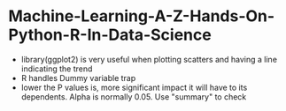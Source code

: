 # Machine-Learning-A-Z-Hands-On-Python-R-In-Data-Science

* library(ggplot2) is very useful when plotting scatters and having a line indicating the trend
* R handles Dummy variable trap
* lower the P values is, more significant impact it will have to its dependents. Alpha is normally 0.05. Use "summary" to check
